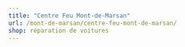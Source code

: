 ```yaml
---
title: "Centre Feu Mont-de-Marsan"
url: /mont-de-marsan/centre-feu-mont-de-marsan/
shop: réparation de voitures
---
```

